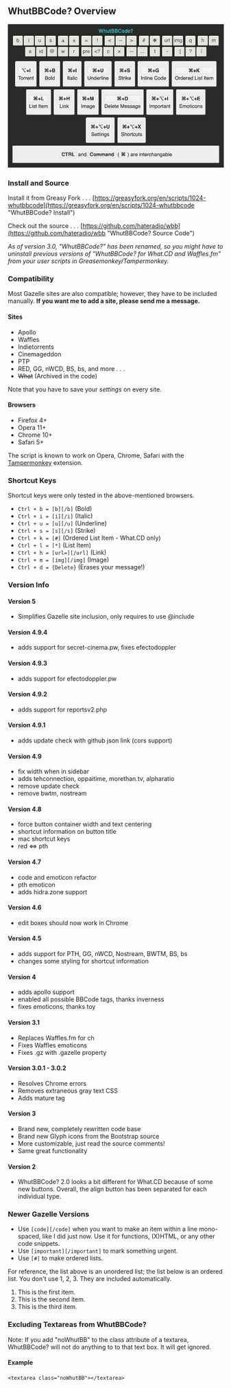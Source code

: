 ## WhutBBCode? Overview

![WhutBBCode? Image](https://raw.githubusercontent.com/hateradio/wbb/master/screenshot.png "WhutBBCode?")

### Install and Source

Install it from Greasy Fork . . . [https://greasyfork.org/en/scripts/1024-whutbbcode](https://greasyfork.org/en/scripts/1024-whutbbcode "WhutBBCode? Install")

Check out the source . . . [https://github.com/hateradio/wbb](https://github.com/hateradio/wbb "WhutBBCode? Source Code")

_As of version 3.0, "WhutBBCode?" has been renamed, so you might have to uninstall previous versions of "WhutBBCode? for What.CD and Waffles.fm" from your user scripts in Greasemonkey/Tampermonkey._

### Compatibility

Most Gazelle sites are also compatible; however, they have to be included manually. **If you want me to add a site, please send me a message.**

#### Sites

*   Apollo
*   Waffles
*   Indietorrents
*   Cinemageddon
*   PTP
*   RED, GG, nWCD, BS, bs, and more . . .
*   <del>What</del> (Archived in the code)

Note that you have to save your _settings_ on every site.

#### Browsers

*   Firefox 4+
*   Opera 11+
*   Chrome 10+
*   Safari 5+

The script is known to work on Opera, Chrome, Safari with the [Tampermonkey](https://tampermonkey.net/?browser=safari "Tampermonkey") extension.

### Shortcut Keys

Shortcut keys were only tested in the above-mentioned browsers.


*   `Ctrl + b = [b][/b]` (Bold)
*   `Ctrl + i = [i][/i]` (Italic)
*   `Ctrl + u = [u][/u]` (Underline)
*   `Ctrl + s = [s][/s]` (Strike)
*   `Ctrl + k = [#]` (Ordered List Item - What.CD only)
*   `Ctrl + l = [*]` (List Item)
*   `Ctrl + h = [url=][/url]` (Link)
*   `Ctrl + m = [img][/img]` (Image)
*   `Ctrl + d = {Delete}` (Erases your message!)

### Version Info

#### Version 5

 *   Simplifies Gazelle site inclusion, only requires to use @include

#### Version 4.9.4

 *   adds support for secret-cinema.pw, fixes efectodoppler

#### Version 4.9.3

 *   adds support for efectodoppler.pw

#### Version 4.9.2

*   adds support for reportsv2.php

#### Version 4.9.1

*   adds update check with github json link (cors support)

#### Version 4.9

*   fix width when in sidebar
*   adds tehconnection, oppaitime, morethan.tv, alpharatio
*   remove update check
*   remove bwtm, nostream

#### Version 4.8

*   force button container width and text centering
*   shortcut information on button title
*   mac shortcut keys
*   red <=> pth

#### Version 4.7

*   code and emoticon refactor
*   pth emoticon
*   adds hidra.zone support

#### Version 4.6

*   edit boxes should now work in Chrome

#### Version 4.5

*   adds support for PTH, GG, nWCD, Nostream, BWTM, BS, bs
*   changes some styling for shortcut information

#### Version 4

*   adds apollo support
*   enabled all possible BBCode tags, thanks inverness
*   fixes emoticons, thanks toy

#### Version 3.1

*   Replaces Waffles.fm for ch
*   Fixes Waffles emoticons
*   Fixes .gz with .gazelle property

#### Version 3.0.1 - 3.0.2

*   Resolves Chrome errors
*   Removes extraneous gray text CSS
*   Adds mature tag

#### Version 3

*   Brand new, completely rewritten code base
*   Brand new Glyph icons from the Bootstrap source
*   More customizable, just read the source comments!
*   Same great functionality

#### Version 2

*   WhutBBCode? 2.0 looks a bit different for What.CD because of some new buttons. Overall, the align button has been separated for each individual type.

### Newer Gazelle Versions

*   Use `[code][/code]` when you want to make an item within a line mono-spaced, like I did just now. Use it for functions, (X)HTML, or any other code snippets.
*   Use `[important][/important]` to mark something urgent.
*   Use `[#]` to make ordered lists.

For reference, the list above is an unordered list; the list below is an ordered list. You don't use 1, 2, 3\. They are included automatically.

1.  This is the first item.
2.  This is the second item.
3.  This is the third item.


### Excluding Textareas from WhutBBCode?

Note: If you add "noWhutBB" to the class attribute of a textarea, WhutBBCode? will not do anything to to that text box. It will get ignored.

#### Example

```
<textarea class="noWhutBB"></textarea>
```